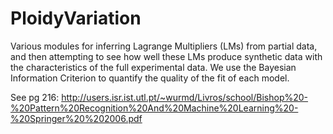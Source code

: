 # PloidyVariation

Various modules for inferring Lagrange Multipliers (LMs) from partial data, and then attempting to see how well these LMs produce synthetic data with the characteristics of the full experimental data. We use the Bayesian Information Criterion to quantify the quality of the fit of each model. 

See pg 216: http://users.isr.ist.utl.pt/~wurmd/Livros/school/Bishop%20-%20Pattern%20Recognition%20And%20Machine%20Learning%20-%20Springer%20%202006.pdf
